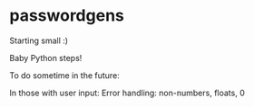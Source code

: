# passwordgens
Starting small :)

Baby Python steps!


To do sometime in the future:

In those with user input: Error handling: non-numbers, floats, 0
